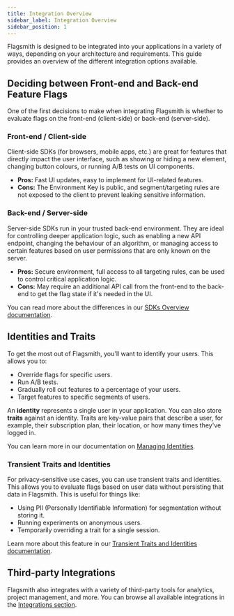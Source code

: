 ```yaml
---
title: Integration Overview
sidebar_label: Integration Overview
sidebar_position: 1
---
```


Flagsmith is designed to be integrated into your applications in a variety of ways, depending on your architecture and requirements. This guide provides an overview of the different integration options available.

## Deciding between Front-end and Back-end Feature Flags

One of the first decisions to make when integrating Flagsmith is whether to evaluate flags on the front-end (client-side) or back-end (server-side).

### Front-end / Client-side

Client-side SDKs (for browsers, mobile apps, etc.) are great for features that directly impact the user interface, such as showing or hiding a new element, changing button colours, or running A/B tests on UI components.

- **Pros:** Fast UI updates, easy to implement for UI-related features.
- **Cons:** The Environment Key is public, and segment/targeting rules are not exposed to the client to prevent leaking sensitive information.

### Back-end / Server-side

Server-side SDKs run in your trusted back-end environment. They are ideal for controlling deeper application logic, such as enabling a new API endpoint, changing the behaviour of an algorithm, or managing access to certain features based on user permissions that are only known on the server.

- **Pros:** Secure environment, full access to all targeting rules, can be used to control critical application logic.
- **Cons:** May require an additional API call from the front-end to the back-end to get the flag state if it's needed in the UI.

You can read more about the differences in our [SDKs Overview documentation](/integrating-with-flagsmith/integration-overview).

## Identities and Traits

To get the most out of Flagsmith, you'll want to identify your users. This allows you to:

-   Override flags for specific users.
-   Run A/B tests.
-   Gradually roll out features to a percentage of your users.
-   Target features to specific segments of users.

An **identity** represents a single user in your application. You can also store **traits** against an identity. Traits are key-value pairs that describe a user, for example, their subscription plan, their location, or how many times they've logged in.

You can learn more in our documentation on [Managing Identities](/flagsmith-concepts/identities).

### Transient Traits and Identities

For privacy-sensitive use cases, you can use transient traits and identities. This allows you to evaluate flags based on user data without persisting that data in Flagsmith. This is useful for things like:

-   Using PII (Personally Identifiable Information) for segmentation without storing it.
-   Running experiments on anonymous users.
-   Temporarily overriding a trait for a single session.

Learn more about this feature in our [Transient Traits and Identities documentation](/flagsmith-concepts/identities#transient-traits).

## Third-party Integrations

Flagsmith also integrates with a variety of third-party tools for analytics, project management, and more. You can browse all available integrations in the [Integrations section](/third-party-integrations/analytics/segment). 
